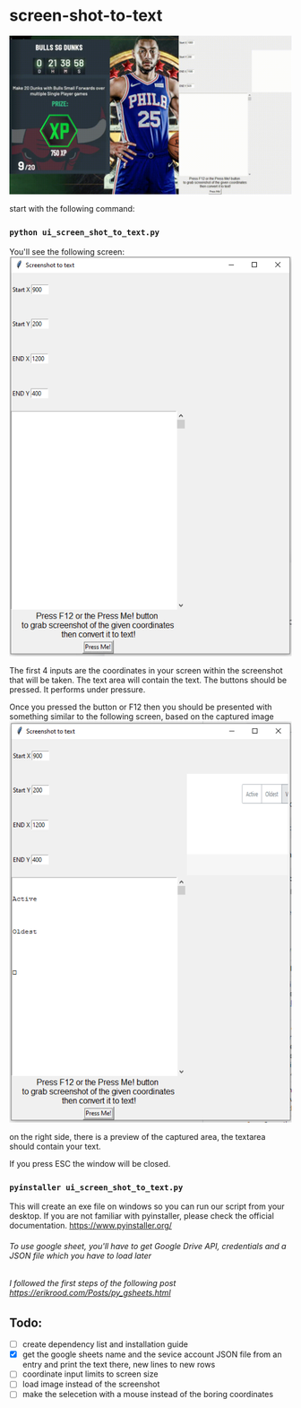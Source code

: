 # screen-shot-to-text
![alt text](https://github.com/matzy39sch/screen-shot-to-text/blob/master/screenshots/working.gif?raw=true)

start with the following command:

###  `python ui_screen_shot_to_text.py`

You'll see the following screen:
<br />
![alt text](https://github.com/matzy39sch/screen-shot-to-text/blob/master/screenshots/start.PNG?raw=true)

The first 4 inputs are the coordinates in your screen within the screenshot that will be taken.
The text area will contain the text. 
The buttons should be pressed. It performs under pressure. 

Once you pressed the button or F12 then you should be presented with something similar to the following screen, based on the captured image<br />
![alt text](https://github.com/matzy39sch/screen-shot-to-text/blob/master/screenshots/running.PNG?raw=true)


on the right side, there is a preview of the captured area, the textarea should contain your text.

If you press ESC the window will be closed. 

### `pyinstaller ui_screen_shot_to_text.py`
This will create an exe file on windows so you can run our script from your desktop. 
If you are not familiar with pyinstaller, please check the official documentation. https://www.pyinstaller.org/


###### To use google sheet, you'll have to get Google Drive API, credentials and a JSON file which you have to load later
###### I followed the first steps of the following post https://erikrood.com/Posts/py_gsheets.html


## Todo:
- [ ] create dependency list and installation guide
- [X] get the google sheets name and the sevice account JSON file from an entry and print the text there, new lines to new rows
- [ ] coordinate input limits to screen size
- [ ] load image instead of the screenshot
- [ ] make the selecetion with a mouse instead of the boring coordinates

